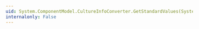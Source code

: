```yaml
---
uid: System.ComponentModel.CultureInfoConverter.GetStandardValues(System.ComponentModel.ITypeDescriptorContext)
internalonly: False
---
```

